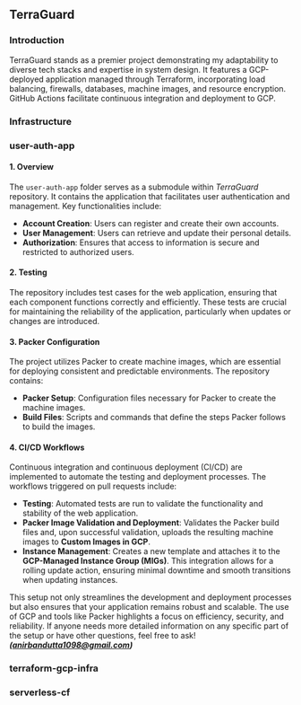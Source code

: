 ## TerraGuard

### Introduction

TerraGuard stands as a premier project demonstrating my adaptability to diverse tech stacks and expertise in system design. It features a GCP-deployed application managed through Terraform, incorporating load balancing, firewalls, databases, machine images, and resource encryption. GitHub Actions facilitate continuous integration and deployment to GCP.

### Infrastructure

### user-auth-app

#### 1\. Overview
The `user-auth-app` folder serves as a submodule within *TerraGuard* repository. It contains the application that facilitates user authentication and management. Key functionalities include:

- **Account Creation**: Users can register and create their own accounts.
- **User Management**: Users can retrieve and update their personal details.
- **Authorization**: Ensures that access to information is secure and restricted to authorized users.

#### 2\. Testing

The repository includes test cases for the web application, ensuring that each component functions correctly and efficiently. These tests are crucial for maintaining the reliability of the application, particularly when updates or changes are introduced.

#### 3\. Packer Configuration

The project utilizes Packer to create machine images, which are essential for deploying consistent and predictable environments. The repository contains:

- **Packer Setup**: Configuration files necessary for Packer to create the machine images.
- **Build Files**: Scripts and commands that define the steps Packer follows to build the images.

#### 4\. CI/CD Workflows

Continuous integration and continuous deployment (CI/CD) are implemented to automate the testing and deployment processes. The workflows triggered on pull requests include:

- **Testing**: Automated tests are run to validate the functionality and stability of the web application.
- **Packer Image Validation and Deployment**: Validates the Packer build files and, upon successful validation, uploads the resulting machine images to **Custom Images in GCP**.
- **Instance Management**: Creates a new template and attaches it to the **GCP-Managed Instance Group (MIGs)**. This integration allows for a rolling update action, ensuring minimal downtime and smooth transitions when updating instances.

This setup not only streamlines the development and deployment processes but also ensures that your application remains robust and scalable. The use of GCP and tools like Packer highlights a focus on efficiency, security, and reliability. If anyone needs more detailed information on any specific part of the setup or have other questions, feel free to ask! ***(anirbandutta1098@gmail.com)***

### terraform-gcp-infra

### serverless-cf
